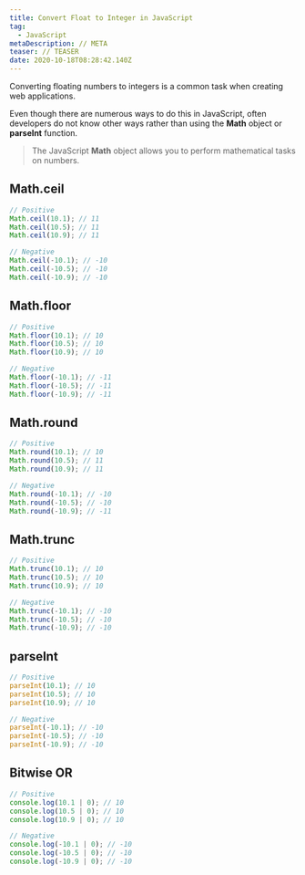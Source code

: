 ```yaml
---
title: Convert Float to Integer in JavaScript
tag:
  - JavaScript
metaDescription: // META
teaser: // TEASER
date: 2020-10-18T08:28:42.140Z
---
```

Converting floating numbers to integers is a common task when creating web applications.

Even though there are numerous ways to do this in JavaScript, often developers do not know other ways rather than using the **Math** object or **parseInt** function.

> The JavaScript **Math** object allows you to perform mathematical tasks on numbers.

## Math.ceil

```javascript
// Positive
Math.ceil(10.1); // 11
Math.ceil(10.5); // 11
Math.ceil(10.9); // 11

// Negative
Math.ceil(-10.1); // -10
Math.ceil(-10.5); // -10
Math.ceil(-10.9); // -10
```

## Math.floor

```javascript
// Positive
Math.floor(10.1); // 10
Math.floor(10.5); // 10
Math.floor(10.9); // 10

// Negative
Math.floor(-10.1); // -11
Math.floor(-10.5); // -11
Math.floor(-10.9); // -11
```

## Math.round

```javascript
// Positive
Math.round(10.1); // 10
Math.round(10.5); // 11
Math.round(10.9); // 11

// Negative
Math.round(-10.1); // -10
Math.round(-10.5); // -10
Math.round(-10.9); // -11
```

## Math.trunc

```javascript
// Positive
Math.trunc(10.1); // 10
Math.trunc(10.5); // 10
Math.trunc(10.9); // 10

// Negative
Math.trunc(-10.1); // -10
Math.trunc(-10.5); // -10
Math.trunc(-10.9); // -10
```

## parseInt

```javascript
// Positive
parseInt(10.1); // 10
parseInt(10.5); // 10
parseInt(10.9); // 10

// Negative
parseInt(-10.1); // -10
parseInt(-10.5); // -10
parseInt(-10.9); // -10
```

## Bitwise OR

```javascript
// Positive
console.log(10.1 | 0); // 10
console.log(10.5 | 0); // 10
console.log(10.9 | 0); // 10

// Negative
console.log(-10.1 | 0); // -10
console.log(-10.5 | 0); // -10
console.log(-10.9 | 0); // -10
```